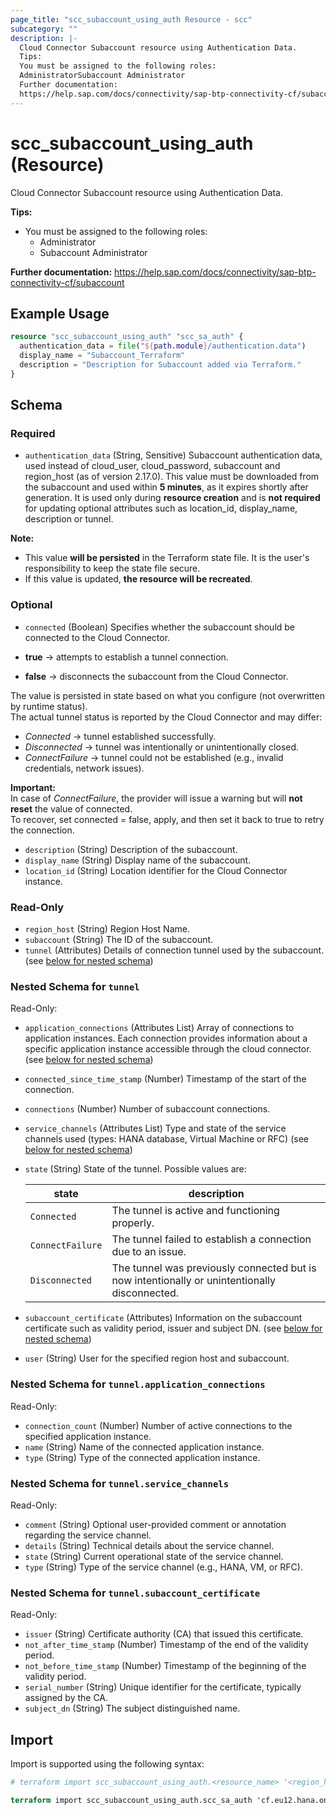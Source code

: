 ```yaml
---
page_title: "scc_subaccount_using_auth Resource - scc"
subcategory: ""
description: |-
  Cloud Connector Subaccount resource using Authentication Data.
  Tips:
  You must be assigned to the following roles:
  AdministratorSubaccount Administrator
  Further documentation:
  https://help.sap.com/docs/connectivity/sap-btp-connectivity-cf/subaccount
---
```


# scc_subaccount_using_auth (Resource)

Cloud Connector Subaccount resource using Authentication Data.
		
__Tips:__
* You must be assigned to the following roles:
	* Administrator
	* Subaccount Administrator

__Further documentation:__
<https://help.sap.com/docs/connectivity/sap-btp-connectivity-cf/subaccount>

## Example Usage

```terraform
resource "scc_subaccount_using_auth" "scc_sa_auth" {
  authentication_data = file("${path.module}/authentication.data")
  display_name = "Subaccount_Terraform"
  description = "Description for Subaccount added via Terraform."
}
```

<!-- schema generated by tfplugindocs -->
## Schema

### Required

- `authentication_data` (String, Sensitive) Subaccount authentication data, used instead of cloud_user, cloud_password, subaccount and region_host (as of version 2.17.0).
This value must be downloaded from the subaccount and used within **5 minutes**, as it expires shortly after generation. It is used only during **resource creation** and 
is **not required** for updating optional attributes such as location_id, display_name, description or tunnel.  

**Note:**  
- This value **will be persisted** in the Terraform state file. It is the user's responsibility to keep the state file secure.  
- If this value is updated, **the resource will be recreated**.

### Optional

- `connected` (Boolean) Specifies whether the subaccount should be connected to the Cloud Connector.

- **true** → attempts to establish a tunnel connection.
- **false** → disconnects the subaccount from the Cloud Connector.

The value is persisted in state based on what you configure (not overwritten by runtime status).  
The actual tunnel status is reported by the Cloud Connector and may differ:

- *Connected* → tunnel established successfully.
- *Disconnected* → tunnel was intentionally or unintentionally closed.
- *ConnectFailure* → tunnel could not be established (e.g., invalid credentials, network issues).  

**Important:**  
In case of *ConnectFailure*, the provider will issue a warning but will **not reset** the value of connected.  
To recover, set connected = false, apply, and then set it back to true to retry the connection.
- `description` (String) Description of the subaccount.
- `display_name` (String) Display name of the subaccount.
- `location_id` (String) Location identifier for the Cloud Connector instance.

### Read-Only

- `region_host` (String) Region Host Name.
- `subaccount` (String) The ID of the subaccount.
- `tunnel` (Attributes) Details of connection tunnel used by the subaccount. (see [below for nested schema](#nestedatt--tunnel))

<a id="nestedatt--tunnel"></a>
### Nested Schema for `tunnel`

Read-Only:

- `application_connections` (Attributes List) Array of connections to application instances. Each connection provides information about a specific application instance accessible through the cloud connector. (see [below for nested schema](#nestedatt--tunnel--application_connections))
- `connected_since_time_stamp` (Number) Timestamp of the start of the connection.
- `connections` (Number) Number of subaccount connections.
- `service_channels` (Attributes List) Type and state of the service channels used (types: HANA database, Virtual Machine or RFC) (see [below for nested schema](#nestedatt--tunnel--service_channels))
- `state` (String) State of the tunnel. Possible values are: 

  | state | description | 
  | --- | --- | 
  | `Connected` | The tunnel is active and functioning properly. | 
  | `ConnectFailure` | The tunnel failed to establish a connection due to an issue. | 
  | `Disconnected` | The tunnel was previously connected but is now intentionally or unintentionally disconnected. |
- `subaccount_certificate` (Attributes) Information on the subaccount certificate such as validity period, issuer and subject DN. (see [below for nested schema](#nestedatt--tunnel--subaccount_certificate))
- `user` (String) User for the specified region host and subaccount.

<a id="nestedatt--tunnel--application_connections"></a>
### Nested Schema for `tunnel.application_connections`

Read-Only:

- `connection_count` (Number) Number of active connections to the specified application instance.
- `name` (String) Name of the connected application instance.
- `type` (String) Type of the connected application instance.


<a id="nestedatt--tunnel--service_channels"></a>
### Nested Schema for `tunnel.service_channels`

Read-Only:

- `comment` (String) Optional user-provided comment or annotation regarding the service channel.
- `details` (String) Technical details about the service channel.
- `state` (String) Current operational state of the service channel.
- `type` (String) Type of the service channel (e.g., HANA, VM, or RFC).


<a id="nestedatt--tunnel--subaccount_certificate"></a>
### Nested Schema for `tunnel.subaccount_certificate`

Read-Only:

- `issuer` (String) Certificate authority (CA) that issued this certificate.
- `not_after_time_stamp` (Number) Timestamp of the end of the validity period.
- `not_before_time_stamp` (Number) Timestamp of the beginning of the validity period.
- `serial_number` (String) Unique identifier for the certificate, typically assigned by the CA.
- `subject_dn` (String) The subject distinguished name.

## Import

Import is supported using the following syntax:

```terraform
# terraform import scc_subaccount_using_auth.<resource_name> '<region_host>,<subaccount>'

terraform import scc_subaccount_using_auth.scc_sa_auth 'cf.eu12.hana.ondemand.com,12345678-90ab-cdef-1234-567890abcdef'
```
